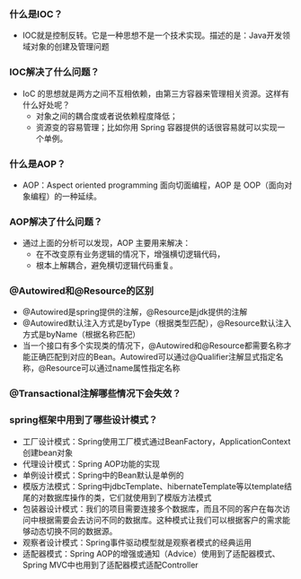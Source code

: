 ### 什么是IOC？
- IOC就是控制反转。它是一种思想不是一个技术实现。描述的是：Java开发领域对象的创建及管理问题
### IOC解决了什么问题？
- IoC 的思想就是两方之间不互相依赖，由第三方容器来管理相关资源。这样有什么好处呢？
   - 对象之间的耦合度或者说依赖程度降低；
   - 资源变的容易管理；比如你用 Spring 容器提供的话很容易就可以实现一个单例。
### 什么是AOP？
- AOP：Aspect oriented programming 面向切面编程，AOP 是 OOP（面向对象编程）的一种延续。
### AOP解决了什么问题？
- 通过上面的分析可以发现，AOP 主要用来解决：
  - 在不改变原有业务逻辑的情况下，增强横切逻辑代码，
  - 根本上解耦合，避免横切逻辑代码重复。
### @Autowired和@Resource的区别
- @Autowired是spring提供的注解，@Resource是jdk提供的注解
- @Autowired默认注入方式是byType（根据类型匹配），@Resource默认注入方式是byName（根据名称匹配）
- 当一个接口有多个实现类的情况下，@Autowired和@Resource都需要名称才能正确匹配到对应的Bean。Autowired可以通过@Qualifier注解显式指定名称，@Resource可以通过name属性指定名称
### @Transactional注解哪些情况下会失效？
### spring框架中用到了哪些设计模式？
- 工厂设计模式：Spring使用工厂模式通过BeanFactory，ApplicationContext创建bean对象
- 代理设计模式：Spring AOP功能的实现
- 单例设计模式：Spring中的Bean默认是单例的
- 模版方法模式：Spring中jdbcTemplate、hibernateTemplate等以template结尾的对数据库操作的类，它们就使用到了模版方法模式
- 包装器设计模式：我们的项目需要连接多个数据库，而且不同的客户在每次访问中根据需要会去访问不同的数据库。这种模式让我们可以根据客户的需求能够动态切换不同的数据源。
- 观察者设计模式：Spring事件驱动模型就是观察者模式的经典运用
- 适配器模式：Spring AOP的增强或通知（Advice）使用到了适配器模式、Spring MVC中也用到了适配器模式适配Controller